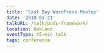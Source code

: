 ```yaml
---
title: 'East Bay WordPress Meetup'
date: '2018-01-21'
talkURL: /talk/pods-framework/
location: Oakland
eventType: 45-min talk
tags: conference
---
```

